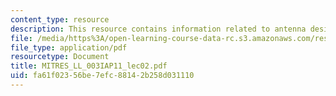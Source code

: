 ```yaml
---
content_type: resource
description: This resource contains information related to antenna design.
file: /media/https%3A/open-learning-course-data-rc.s3.amazonaws.com/res-ll-003-build-a-small-radar-system-capable-of-sensing-range-doppler-and-synthetic-aperture-radar-imaging-january-iap-2011/fa61f02356be7efc88142b258d031110_MITRES_LL_003IAP11_lec02.pdf
file_type: application/pdf
resourcetype: Document
title: MITRES_LL_003IAP11_lec02.pdf
uid: fa61f023-56be-7efc-8814-2b258d031110
---
```

